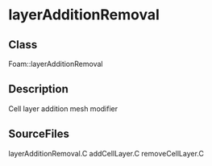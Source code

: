 # layerAdditionRemoval 
## Class
Foam::layerAdditionRemoval

## Description
Cell layer addition mesh modifier

## SourceFiles
layerAdditionRemoval.C
addCellLayer.C
removeCellLayer.C

